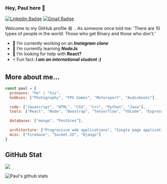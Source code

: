 ### Hey, Paul here 👋

[![Linkedin Badge](https://img.shields.io/badge/LinkedIn-0077B5?style=for-the-badge&logo=linkedin&logoColor=white)](https://www.linkedin.com/in/paul-doho-702b82200/) [![Gmail Badge](https://img.shields.io/badge/Paul-D14836?style=for-the-badge&logo=gmail&logoColor=white)](mailto:paul.doho.741@my.csun.edu) 


Welcome to my GitHub profile 😄 .. As someone once told me: 'There are 10 types of people in the world. Those who get Binary and those who don't.'

- 🔭 I’m currently working on an ***Instagram clone***
- 🌱 I’m currently learning ***NodeJs***
- 🤔 I’m looking for help with **React?**
- ⚡ Fun fact: ***I am an international student :)***


## More about me...

```javascript
const paul = {
  pronouns: "he" | "his",
  hobbies: ["Photography", "FPS Games", "Motorsport", "Audiobooks"],
  
  code: ["Javascript", "HTML", "CSS", "C++", "Python", "Java"],
  tools: ["React", "Node", "Boostrap", "Tensorflow", "VSCode", "Express"],
  
  databases: ["mongo", "PostGres"],
  
  architecture: ["Progressive web applications", "Single page applications", "design system pattern"],
  misc: ["Firebase", "Socket.IO", "Django"]
}
```

## GitHub Stat

<img src = "https://github-readme-stats.vercel.app/api/top-langs/?username=pdd27673&layout=compact">

![Paul's github stats](https://github-readme-stats.vercel.app/api?username=pdd27673&show_icons=true&hide=stars,issues,contribs&theme=radical)


